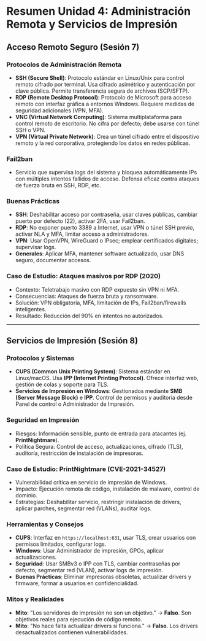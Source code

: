# Resumen Unidad 4: Administración Remota y Servicios de Impresión

## Acceso Remoto Seguro (Sesión 7)

### Protocolos de Administración Remota

- **SSH (Secure Shell)**: Protocolo estándar en Linux/Unix para control remoto cifrado por terminal. Usa cifrado asimétrico y autenticación por clave pública. Permite transferencia segura de archivos (SCP/SFTP).
- **RDP (Remote Desktop Protocol)**: Protocolo de Microsoft para acceso remoto con interfaz gráfica a entornos Windows. Requiere medidas de seguridad adicionales (VPN, MFA).
- **VNC (Virtual Network Computing)**: Sistema multiplataforma para control remoto de escritorio. No cifra por defecto; debe usarse con túnel SSH o VPN.
- **VPN (Virtual Private Network)**: Crea un túnel cifrado entre el dispositivo remoto y la red corporativa, protegiendo los datos en redes públicas.

### Fail2ban

- Servicio que supervisa logs del sistema y bloquea automáticamente IPs con múltiples intentos fallidos de acceso. Defensa eficaz contra ataques de fuerza bruta en SSH, RDP, etc.

### Buenas Prácticas

- **SSH**: Deshabilitar acceso por contraseña, usar claves públicas, cambiar puerto por defecto (22), activar 2FA, usar Fail2ban.
- **RDP**: No exponer puerto 3389 a Internet, usar VPN o túnel SSH previo, activar NLA y MFA, limitar acceso a administradores.
- **VPN**: Usar OpenVPN, WireGuard o IPsec; emplear certificados digitales; supervisar logs.
- **Generales**: Aplicar MFA, mantener software actualizado, usar DNS seguro, documentar accesos.

### Caso de Estudio: Ataques masivos por RDP (2020)

- Contexto: Teletrabajo masivo con RDP expuesto sin VPN ni MFA.
- Consecuencias: Ataques de fuerza bruta y ransomware.
- Solución: VPN obligatoria, MFA, limitación de IPs, Fail2ban/firewalls inteligentes.
- Resultado: Reducción del 90% en intentos no autorizados.

---

## Servicios de Impresión (Sesión 8)

### Protocolos y Sistemas

- **CUPS (Common Unix Printing System)**: Sistema estándar en Linux/macOS. Usa **IPP (Internet Printing Protocol)**. Ofrece interfaz web, gestión de colas y soporte para TLS.
- **Servicios de Impresión en Windows**: Gestionados mediante **SMB (Server Message Block)** e **IPP**. Control de permisos y auditoría desde Panel de control o Administrador de Impresión.

### Seguridad en Impresión

- Riesgos: Información sensible, punto de entrada para atacantes (ej. **PrintNightmare**).
- Política Segura: Control de acceso, actualizaciones, cifrado (TLS), auditoría, restricción de instalación de impresoras.

### Caso de Estudio: PrintNightmare (CVE-2021-34527)

- Vulnerabilidad crítica en servicio de impresión de Windows.
- Impacto: Ejecución remota de código, instalación de malware, control de dominio.
- Estrategias: Deshabilitar servicio, restringir instalación de drivers, aplicar parches, segmentar red (VLANs), auditar logs.

### Herramientas y Consejos

- **CUPS**: Interfaz en `https://localhost:631`, usar TLS, crear usuarios con permisos limitados, configurar logs.
- **Windows**: Usar Administrador de impresión, GPOs, aplicar actualizaciones.
- **Seguridad**: Usar SMBv3 o IPP con TLS, cambiar contraseñas por defecto, segmentar red (VLAN), activar logs de impresión.
- **Buenas Prácticas**: Eliminar impresoras obsoletas, actualizar drivers y firmware, formar a usuarios en confidencialidad.

### Mitos y Realidades

- **Mito**: "Los servidores de impresión no son un objetivo." → **Falso**. Son objetivos reales para ejecución de código remoto.
- **Mito**: "No hace falta actualizar drivers si funciona." → **Falso**. Los drivers desactualizados contienen vulnerabilidades.